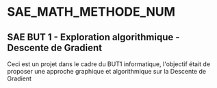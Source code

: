 # SAE_MATH_METHODE_NUM

## SAE BUT 1 - Exploration algorithmique - Descente de Gradient 

Ceci est un projet dans le cadre du BUT1 informatique, l'objectif était de proposer une approche graphique et algorithmique sur la Descente de Gradient
